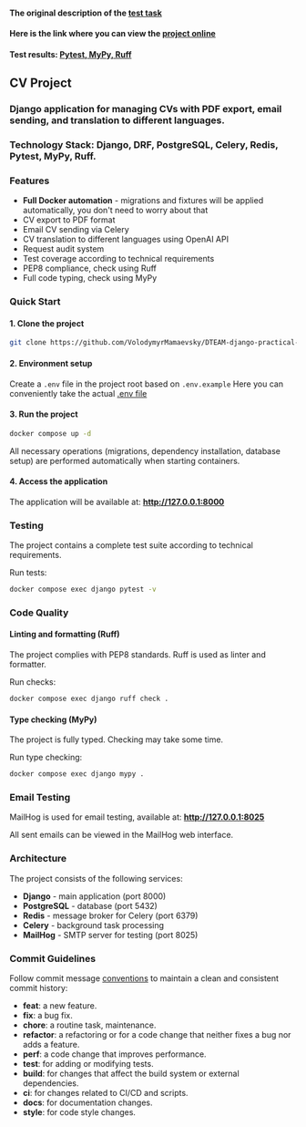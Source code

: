 #### The original description of the [test task](https://gist.github.com/VolodymyrMamaevsky/c27c38d3566e7dd37729aacb09815aa3)
#### Here is the link where you can view the [project online](https://goshawk-massive-lightly.ngrok-free.app/)
#### Test results: [Pytest, MyPy, Ruff](https://ibb.co/wFbyMpTD)

## CV Project

### Django application for managing CVs with PDF export, email sending, and translation to different languages.


### Technology Stack: Django, DRF, PostgreSQL, Celery, Redis, Pytest, MyPy, Ruff.

### Features

- **Full Docker automation** - migrations and fixtures will be applied automatically, you don't need to worry about that
- CV export to PDF format
- Email CV sending via Celery
- CV translation to different languages using OpenAI API
- Request audit system
- Test coverage according to technical requirements
- PEP8 compliance, check using Ruff
- Full code typing, check using MyPy

### Quick Start

#### 1. Clone the project
```bash
git clone https://github.com/VolodymyrMamaevsky/DTEAM-django-practical-test.git
```

#### 2. Environment setup
Create a `.env` file in the project root based on `.env.example`
Here you can conveniently take the actual [.env file](https://gist.github.com/VolodymyrMamaevsky/9f7614d4534106f13e2f1ac21ac940f5)

#### 3. Run the project
```bash
docker compose up -d
```
All necessary operations (migrations, dependency installation, database setup) are performed automatically when starting containers.

#### 4. Access the application
The application will be available at: **http://127.0.0.1:8000**

### Testing

The project contains a complete test suite according to technical requirements.

Run tests:
```bash
docker compose exec django pytest -v
```

### Code Quality

#### Linting and formatting (Ruff)
The project complies with PEP8 standards. 
Ruff is used as linter and formatter.

Run checks:
```bash
docker compose exec django ruff check .
```

#### Type checking (MyPy)
The project is fully typed. Checking may take some time.

Run type checking:
```bash
docker compose exec django mypy .
```

### Email Testing

MailHog is used for email testing, available at:
**http://127.0.0.1:8025**

All sent emails can be viewed in the MailHog web interface.

### Architecture

The project consists of the following services:
- **Django** - main application (port 8000)
- **PostgreSQL** - database (port 5432)
- **Redis** - message broker for Celery (port 6379)
- **Celery** - background task processing
- **MailHog** - SMTP server for testing (port 8025)

### Commit Guidelines

Follow commit message [conventions](https://www.conventionalcommits.org/en/v1.0.0/) to maintain a clean and consistent commit history:

- **feat**: a new feature.
- **fix**: a bug fix.
- **chore**: a routine task, maintenance.
- **refactor**: a refactoring or for a code change that neither fixes a bug nor adds a feature.
- **perf**: a code change that improves performance.
- **test**: for adding or modifying tests.
- **build**: for changes that affect the build system or external dependencies.
- **ci**: for changes related to CI/CD and scripts.
- **docs**: for documentation changes.
- **style**: for code style changes. 
